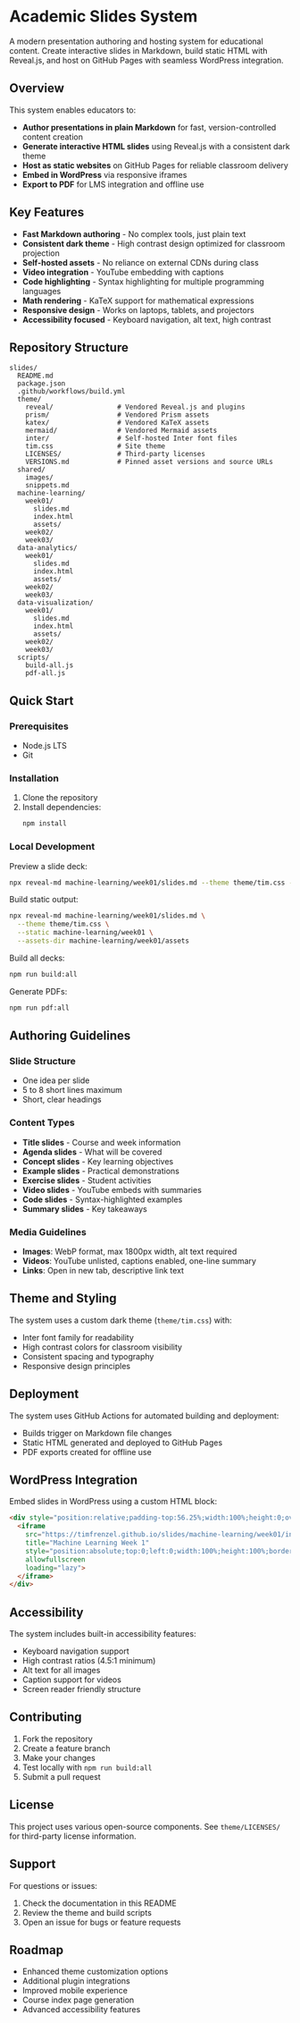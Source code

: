# Academic Slides System

A modern presentation authoring and hosting system for educational content. Create interactive slides in Markdown, build static HTML with Reveal.js, and host on GitHub Pages with seamless WordPress integration.

## Overview

This system enables educators to:
- **Author presentations in plain Markdown** for fast, version-controlled content creation
- **Generate interactive HTML slides** using Reveal.js with a consistent dark theme
- **Host as static websites** on GitHub Pages for reliable classroom delivery
- **Embed in WordPress** via responsive iframes
- **Export to PDF** for LMS integration and offline use

## Key Features

- **Fast Markdown authoring** - No complex tools, just plain text
- **Consistent dark theme** - High contrast design optimized for classroom projection
- **Self-hosted assets** - No reliance on external CDNs during class
- **Video integration** - YouTube embedding with captions
- **Code highlighting** - Syntax highlighting for multiple programming languages
- **Math rendering** - KaTeX support for mathematical expressions
- **Responsive design** - Works on laptops, tablets, and projectors
- **Accessibility focused** - Keyboard navigation, alt text, high contrast

## Repository Structure

```
slides/
  README.md
  package.json
  .github/workflows/build.yml
  theme/
    reveal/                # Vendored Reveal.js and plugins
    prism/                 # Vendored Prism assets
    katex/                 # Vendored KaTeX assets
    mermaid/               # Vendored Mermaid assets
    inter/                 # Self-hosted Inter font files
    tim.css                # Site theme
    LICENSES/              # Third-party licenses
    VERSIONS.md            # Pinned asset versions and source URLs
  shared/
    images/
    snippets.md
  machine-learning/
    week01/
      slides.md
      index.html
      assets/
    week02/
    week03/
  data-analytics/
    week01/
      slides.md
      index.html
      assets/
    week02/
    week03/
  data-visualization/
    week01/
      slides.md
      index.html
      assets/
    week02/
    week03/
  scripts/
    build-all.js
    pdf-all.js
```

## Quick Start

### Prerequisites

- Node.js LTS
- Git

### Installation

1. Clone the repository
2. Install dependencies:
   ```bash
   npm install
   ```

### Local Development

Preview a slide deck:
```bash
npx reveal-md machine-learning/week01/slides.md --theme theme/tim.css --watch
```

Build static output:
```bash
npx reveal-md machine-learning/week01/slides.md \
  --theme theme/tim.css \
  --static machine-learning/week01 \
  --assets-dir machine-learning/week01/assets
```

Build all decks:
```bash
npm run build:all
```

Generate PDFs:
```bash
npm run pdf:all
```

## Authoring Guidelines

### Slide Structure
- One idea per slide
- 5 to 8 short lines maximum
- Short, clear headings

### Content Types
- **Title slides** - Course and week information
- **Agenda slides** - What will be covered
- **Concept slides** - Key learning objectives
- **Example slides** - Practical demonstrations
- **Exercise slides** - Student activities
- **Video slides** - YouTube embeds with summaries
- **Code slides** - Syntax-highlighted examples
- **Summary slides** - Key takeaways

### Media Guidelines
- **Images**: WebP format, max 1800px width, alt text required
- **Videos**: YouTube unlisted, captions enabled, one-line summary
- **Links**: Open in new tab, descriptive link text

## Theme and Styling

The system uses a custom dark theme (`theme/tim.css`) with:
- Inter font family for readability
- High contrast colors for classroom visibility
- Consistent spacing and typography
- Responsive design principles

## Deployment

The system uses GitHub Actions for automated building and deployment:
- Builds trigger on Markdown file changes
- Static HTML generated and deployed to GitHub Pages
- PDF exports created for offline use

## WordPress Integration

Embed slides in WordPress using a custom HTML block:

```html
<div style="position:relative;padding-top:56.25%;width:100%;height:0;overflow:hidden;">
  <iframe
    src="https://timfrenzel.github.io/slides/machine-learning/week01/index.html"
    title="Machine Learning Week 1"
    style="position:absolute;top:0;left:0;width:100%;height:100%;border:0"
    allowfullscreen
    loading="lazy">
  </iframe>
</div>
```

## Accessibility

The system includes built-in accessibility features:
- Keyboard navigation support
- High contrast ratios (4.5:1 minimum)
- Alt text for all images
- Caption support for videos
- Screen reader friendly structure

## Contributing

1. Fork the repository
2. Create a feature branch
3. Make your changes
4. Test locally with `npm run build:all`
5. Submit a pull request

## License

This project uses various open-source components. See `theme/LICENSES/` for third-party license information.

## Support

For questions or issues:
1. Check the documentation in this README
2. Review the theme and build scripts
3. Open an issue for bugs or feature requests

## Roadmap

- Enhanced theme customization options
- Additional plugin integrations
- Improved mobile experience
- Course index page generation
- Advanced accessibility features
